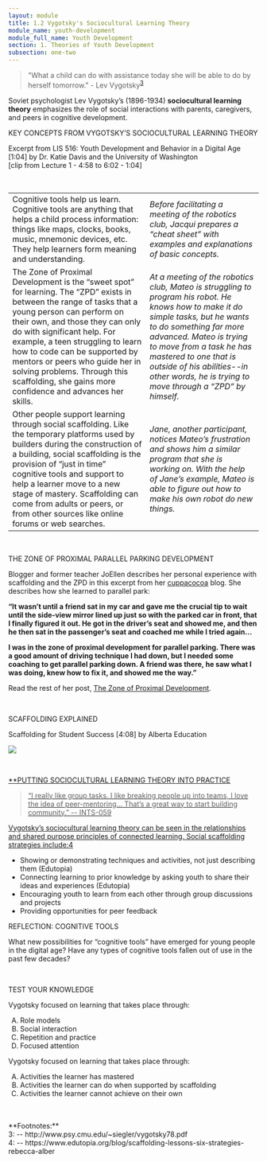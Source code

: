 ```yaml
---
layout: module
title: 1.2 Vygotsky's Sociocultural Learning Theory
module_name: youth-development
module_full_name: Youth Development
section: 1. Theories of Youth Development
subsection: one-two
---
```


>"What a child can do with assistance today she will be able to do by herself tomorrow." - Lev Vygotsky<sup>[3](#fn3)</sup> 

Soviet psychologist Lev Vygotsky’s (1896-1934) **sociocultural learning theory** emphasizes the role of social interactions with parents, caregivers, and peers in cognitive development.

<div class="explanatory">  
  <p><span class="box-title">KEY CONCEPTS FROM VYGOTSKY’S SOCIOCULTURAL LEARNING THEORY</span></p> 
<p>Excerpt from LIS 516: Youth Development and Behavior in a Digital Age [1:04] by Dr. Katie Davis and the University of Washington 
  <br>
[clip from Lecture 1 - 4:58 to 6:02 - 1:04]

</p> 
  </div>
<br>

<table> 
  <tr><td>Cognitive tools help us learn. Cognitive tools are anything that helps a child process information: things like maps, clocks, books, music, mnemonic devices, etc. They help learners form meaning and understanding.</td><td><i>Before facilitating a meeting of the robotics club, Jacqui prepares a “cheat sheet” with examples and explanations of basic concepts. </i></td></tr> 

  <tr><td>The Zone of Proximal Development is the “sweet spot” for learning. The “ZPD” exists in between the range of tasks that a young person can perform on their own, and those they can only do with significant help. For example, a teen struggling to learn how to code can be supported by mentors or peers who guide her in solving problems. Through this scaffolding, she gains more confidence and advances her skills.</td><td><i>At a meeting of the robotics club, Mateo is struggling to program his robot. He knows how to make it do simple tasks, but he wants to do something far more advanced. Mateo is trying to move from a task he has mastered to one that is outside of his abilities--in other words, he is trying to move through a “ZPD” by himself. </i></td></tr> 

  <tr><td>Other people support learning through social scaffolding. Like the temporary platforms used by builders during the construction of a building, social scaffolding is the provision of “just in time” cognitive tools and support to help a learner move to a new stage of mastery. Scaffolding can come from adults or peers, or from other sources like online forums or web searches.</td><td><i>Jane, another participant, notices Mateo’s frustration and shows him a similar program that she is working on. With the help of Jane’s example, Mateo is able to figure out how to make his own robot do new things. </i></td></tr> 
</table>
<br>
<div class="case_study_box">  

<p><span class="box-title">THE ZONE OF PROXIMAL PARALLEL PARKING DEVELOPMENT</span></p> 

<p>Blogger and former teacher JoEllen describes her personal experience with scaffolding and the ZPD in this excerpt from her <a href="http://www.cuppacocoa.com/">cuppacocoa</a> blog. She describes how she learned to parallel park:  

<b>“It wasn’t until a friend sat in my car and gave me the crucial tip to wait until the side-view mirror lined up just so with the parked car in front, that I finally figured it out. He got in the driver’s seat and showed me, and then he then sat in the passenger’s seat and coached me while I tried again... <br>

I was in the zone of proximal development for parallel parking. There was a good amount of driving technique I had down, but I needed some coaching to get parallel parking down. A friend was there, he saw what I was doing, knew how to fix it, and showed me the way.”</b><br>

Read the rest of her post, <a href="http://www.cuppacocoa.com/the-zone-of-proximal-development/">The Zone of Proximal Development</a>.</p>  
</div> 
<br>

<div class="explanatory">  
  <p><span class="box-title">SCAFFOLDING EXPLAINED</span></p> 
  <p>Scaffolding for Student Success [4:08] by Alberta Education</p>
  <p><span><a href="https://youtu.be/CTR_snb-0nQ” target="_blank"><img src="https://img.youtube.com/vi/CTR_snb-0nQ/0.jpg"/></span>
</p> 
</div>
<br>

**PUTTING SOCIOCULTURAL LEARNING THEORY INTO PRACTICE 

>“I really like group tasks. I like breaking people up into teams, I love the idea of peer-mentoring… That’s a great way to start building community.” -- INTS-059 

Vygotsky’s sociocultural learning theory can be seen in the relationships and shared purpose principles of connected learning. Social scaffolding strategies include:<sup>[4](#fn4)</sup>  

- Showing or demonstrating techniques and activities, not just describing them (Edutopia) 
- Connecting learning to prior knowledge by asking youth to share their ideas and experiences (Edutopia) 
- Encouraging youth to learn from each other through group discussions and projects 
- Providing opportunities for peer feedback     

<div class="reflection"> 

  <p><span class="box-title">REFLECTION: COGNITIVE TOOLS</span></p> 

  <p>What new possibilities for “cognitive tools” have emerged for young people in the digital age? Have any types of cognitive tools fallen out of use in the past few decades? </p>
</div>
<br>

<div class="reflection"> 

  <p><span class="box-title">TEST YOUR KNOWLEDGE</span></p> 

  <p>Vygotsky focused on learning that takes place through:</p> 
  <ol type="A">
  <li>Role models</li>
  <li>Social interaction</li>
  <li>Repetition and practice</li>
  <li>Focused attention</li>
  </ol>
  <p>Vygotsky focused on learning that takes place through:</p> 
  <ol type="A">
  <li>Activities the learner has mastered</li>
  <li>Activities the learner can do when supported by scaffolding</li>
  <li>Activities the learner cannot achieve on their own</li>
  </ol>
</div>


<br>
<br>
**Footnotes:**
<br>
<a name="fn3">3</a>:  -- http://www.psy.cmu.edu/~siegler/vygotsky78.pdf
<br>  
<a name="fn4">4</a>:  -- https://www.edutopia.org/blog/scaffolding-lessons-six-strategies-rebecca-alber
